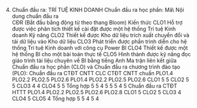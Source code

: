 4. Chuẩn đầu ra: TRÍ TUỆ KINH DOANH
Chuẩn đầu ra học phần: Mã\ Nội dung chuẩn đầu ra\
CĐR (Bắt đầu bằng động từ theo thang Bloom) Kiến thức
CLO1 Hỗ trợ được việc phân tích thiết kế cài đặt được một hệ thống Trí tuệ Kinh doanh
Kỹ năng
CLO2 Thiết kế được Kho dữ liệu trích xuất chuyển đổi và tải dữ liệu vào Kho dữ liệu
CLO3 Phát triển được phần trình diễn cho hệ thống Trí tuệ Kinh doanh với công cụ Power BI
CLO4 Thiết kế được một hệ thống BI cho một bài toán thực tế
CLO5 Hình thành được kỹ năng đọc giáo trình tài liệu chuyên về BI bằng tiếng Anh Ma trận liên kết giữa Chuẩn đầu ra học phần (CLO) và Chuẩn đầu ra
chương trình đào tạo (PLO):
Chuẩn đầu ra CTĐT CNTT CLC CTĐT CNTT chuẩn PLO1.4 PLO2.2 PLO2.5 PLO2.6 PLO1.4 PLO2.2 PLO2.5 PLO2.6
CLO1 5 5
CLO2 5 5
CLO3 4 4
CLO4 5 5
Tổng hợp 5 5 4 5 5 5 4 5
Chuẩn đầu ra CTĐT HTTT PLO1.4 PLO2.2 PLO2.5 PLO2.6 PLO2.8
CLO1 5
CLO2 5
CLO3 4
CLO4 5
CLO5 4
Tổng hợp 5 5 4 5 4
